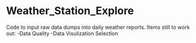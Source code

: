 # Weather_Station_Explore
Code to input raw data dumps into daily weather reports.
Items still to work out:
-Data Quality
-Data Visulization Selection

